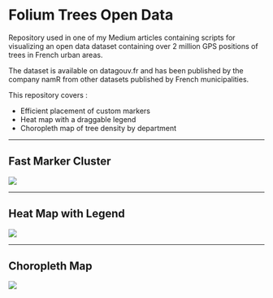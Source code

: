 # Folium Trees Open Data

Repository used in one of my Medium articles containing scripts for visualizing an open data dataset containing over 2 million GPS positions of trees in French urban areas.

The dataset is available on datagouv.fr and has been published by the company namR from other datasets published by French municipalities.

This repository covers : 
- Efficient placement of custom markers
- Heat map with a draggable legend
- Choropleth map of tree density by department

---
## Fast Marker Cluster
<img src="viz/markers.gif"/>

---
## Heat Map with Legend
<img src="viz/heatmap.gif"/>

---
## Choropleth Map
<img src="viz/choropleth.gif"/>

